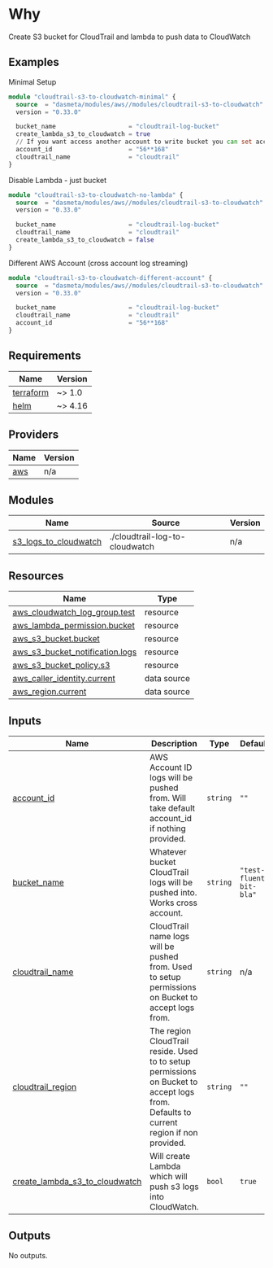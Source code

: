 <!-- BEGIN_TF_DOCS -->
# Why
Create S3 bucket for CloudTrail and lambda to push data to CloudWatch

## Examples
Minimal Setup
```terraform
module "cloudtrail-s3-to-cloudwatch-minimal" {
  source  = "dasmeta/modules/aws//modules/cloudtrail-s3-to-cloudwatch"
  version = "0.33.0"

  bucket_name                    = "cloudtrail-log-bucket"
  create_lambda_s3_to_cloudwatch = true
  // If you want access another account to write bucket you can set account id , if you use cloudtrail and s3 bucket same account you shouldn't set this variable
  account_id                     = "56**168"
  cloudtrail_name                = "cloudtrail"
}
```
Disable Lambda - just bucket
```terraform
module "cloudtrail-s3-to-cloudwatch-no-lambda" {
  source  = "dasmeta/modules/aws//modules/cloudtrail-s3-to-cloudwatch"
  version = "0.33.0"

  bucket_name                    = "cloudtrail-log-bucket"
  cloudtrail_name                = "cloudtrail"
  create_lambda_s3_to_cloudwatch = false
}
```
Different AWS Account (cross account log streaming)
```terraform
module "cloudtrail-s3-to-cloudwatch-different-account" {
  source  = "dasmeta/modules/aws//modules/cloudtrail-s3-to-cloudwatch"
  version = "0.33.0"

  bucket_name                    = "cloudtrail-log-bucket"
  cloudtrail_name                = "cloudtrail"
  account_id                     = "56**168"
}
```

## Requirements

| Name | Version |
|------|---------|
| <a name="requirement_terraform"></a> [terraform](#requirement\_terraform) | ~> 1.0 |
| <a name="requirement_helm"></a> [helm](#requirement\_helm) | ~> 4.16 |

## Providers

| Name | Version |
|------|---------|
| <a name="provider_aws"></a> [aws](#provider\_aws) | n/a |

## Modules

| Name | Source | Version |
|------|--------|---------|
| <a name="module_s3_logs_to_cloudwatch"></a> [s3\_logs\_to\_cloudwatch](#module\_s3\_logs\_to\_cloudwatch) | ./cloudtrail-log-to-cloudwatch | n/a |

## Resources

| Name | Type |
|------|------|
| [aws_cloudwatch_log_group.test](https://registry.terraform.io/providers/hashicorp/aws/latest/docs/resources/cloudwatch_log_group) | resource |
| [aws_lambda_permission.bucket](https://registry.terraform.io/providers/hashicorp/aws/latest/docs/resources/lambda_permission) | resource |
| [aws_s3_bucket.bucket](https://registry.terraform.io/providers/hashicorp/aws/latest/docs/resources/s3_bucket) | resource |
| [aws_s3_bucket_notification.logs](https://registry.terraform.io/providers/hashicorp/aws/latest/docs/resources/s3_bucket_notification) | resource |
| [aws_s3_bucket_policy.s3](https://registry.terraform.io/providers/hashicorp/aws/latest/docs/resources/s3_bucket_policy) | resource |
| [aws_caller_identity.current](https://registry.terraform.io/providers/hashicorp/aws/latest/docs/data-sources/caller_identity) | data source |
| [aws_region.current](https://registry.terraform.io/providers/hashicorp/aws/latest/docs/data-sources/region) | data source |

## Inputs

| Name | Description | Type | Default | Required |
|------|-------------|------|---------|:--------:|
| <a name="input_account_id"></a> [account\_id](#input\_account\_id) | AWS Account ID logs will be pushed from. Will take default account\_id if nothing provided. | `string` | `""` | no |
| <a name="input_bucket_name"></a> [bucket\_name](#input\_bucket\_name) | Whatever bucket CloudTrail logs will be pushed into. Works cross account. | `string` | `"test-fluent-bit-bla"` | no |
| <a name="input_cloudtrail_name"></a> [cloudtrail\_name](#input\_cloudtrail\_name) | CloudTrail name logs will be pushed from. Used to setup permissions on Bucket to accept logs from. | `string` | n/a | yes |
| <a name="input_cloudtrail_region"></a> [cloudtrail\_region](#input\_cloudtrail\_region) | The region CloudTrail reside. Used to to setup permissions on Bucket to accept logs from. Defaults to current region if non provided. | `string` | `""` | no |
| <a name="input_create_lambda_s3_to_cloudwatch"></a> [create\_lambda\_s3\_to\_cloudwatch](#input\_create\_lambda\_s3\_to\_cloudwatch) | Will create Lambda which will push s3 logs into CloudWatch. | `bool` | `true` | no |

## Outputs

No outputs.
<!-- END_TF_DOCS -->